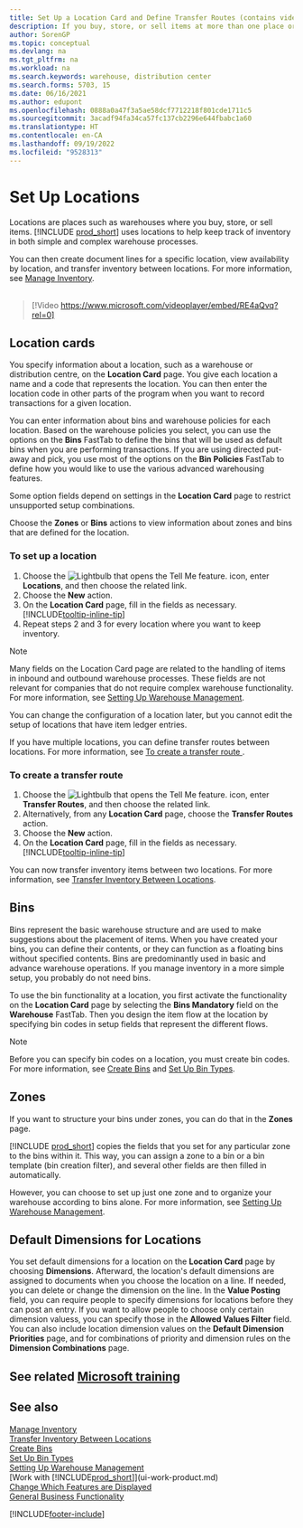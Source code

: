 ```yaml
---
title: Set Up a Location Card and Define Transfer Routes (contains video)
description: If you buy, store, or sell items at more than one place or warehouse, you must set up each location with a location card and define transfer routes.
author: SorenGP
ms.topic: conceptual
ms.devlang: na
ms.tgt_pltfrm: na
ms.workload: na
ms.search.keywords: warehouse, distribution center
ms.search.forms: 5703, 15
ms.date: 06/16/2021
ms.author: edupont
ms.openlocfilehash: 0888a0a47f3a5ae58dcf7712218f801cde1711c5
ms.sourcegitcommit: 3acadf94fa34ca57fc137cb2296e644fbabc1a60
ms.translationtype: HT
ms.contentlocale: en-CA
ms.lasthandoff: 09/19/2022
ms.locfileid: "9528313"
---
```

# <a name="set-up-locations"></a>Set Up Locations

Locations are places such as warehouses where you buy, store, or sell items. [!INCLUDE [prod_short](includes/prod_short.md)] uses locations to help keep track of inventory in both simple and complex warehouse processes.

You can then create document lines for a specific location, view availability by location, and transfer inventory between locations. For more information, see [Manage Inventory](inventory-manage-inventory.md).
<br><br>  
  
> [!Video https://www.microsoft.com/videoplayer/embed/RE4aQvq?rel=0]

## <a name="location-cards"></a>Location cards

You specify information about a location, such as a warehouse or distribution centre, on the **Location Card** page. You give each location a name and a code that represents the location. You can then enter the location code in other parts of the program when you want to record transactions for a given location.  

You can enter information about bins and warehouse policies for each location. Based on the warehouse policies you select, you can use the options on the **Bins** FastTab to define the bins that will be used as default bins when you are performing transactions. If you are using directed put-away and pick, you use most of the options on the **Bin Policies** FastTab to define how you would like to use the various advanced warehousing features.  

Some option fields depend on settings in the **Location Card** page to restrict unsupported setup combinations.  

Choose the **Zones** or **Bins** actions to view information about zones and bins that are defined for the location.

### <a name="to-set-up-a-location"></a>To set up a location

1. Choose the ![Lightbulb that opens the Tell Me feature.](media/ui-search/search_small.png "Tell me what you want to do") icon, enter **Locations**, and then choose the related link.
2. Choose the **New** action.
3. On the **Location Card** page, fill in the fields as necessary. [!INCLUDE[tooltip-inline-tip](includes/tooltip-inline-tip_md.md)]
4. Repeat steps 2 and 3 for every location where you want to keep inventory.

> [!NOTE]  
> Many fields on the Location Card page are related to the handling of items in inbound and outbound warehouse processes. These fields are not relevant for companies that do not require complex warehouse functionality. For more information, see [Setting Up Warehouse Management](warehouse-setup-warehouse.md).

You can change the configuration of a location later, but you cannot edit the setup of locations that have item ledger entries.  

If you have multiple locations, you can define transfer routes between locations. For more information, see [To create a transfer route ](inventory-how-setup-locations.md#to-create-a-transfer-route).

### <a name="to-create-a-transfer-route"></a>To create a transfer route

1. Choose the ![Lightbulb that opens the Tell Me feature.](media/ui-search/search_small.png "Tell me what you want to do") icon, enter **Transfer Routes**, and then choose the related link.
2. Alternatively, from any **Location Card** page, choose the **Transfer Routes** action.
3. Choose the **New** action.
4. On the **Location Card** page, fill in the fields as necessary. [!INCLUDE[tooltip-inline-tip](includes/tooltip-inline-tip_md.md)]

You can now transfer inventory items between two locations. For more information, see [Transfer Inventory Between Locations](inventory-how-transfer-between-locations.md).    

## <a name="bins"></a>Bins

Bins represent the basic warehouse structure and are used to make suggestions about the placement of items. When you have created your bins, you can define their contents, or they can function as a floating bins without specified contents. Bins are predominantly used in basic and advance warehouse operations. If you manage inventory in a more simple setup, you probably do not need bins.

To use the bin functionality at a location, you first activate the functionality on the **Location Card** page by selecting the **Bins Mandatory** field on the **Warehouse** FastTab. Then you design the item flow at the location by specifying bin codes in setup fields that represent the different flows.

> [!NOTE]
> Before you can specify bin codes on a location, you must create bin codes. For more information, see [Create Bins](warehouse-how-to-create-individual-bins.md) and [Set Up Bin Types](warehouse-how-to-set-up-bin-types.md).  

## <a name="zones"></a>Zones

If you want to structure your bins under zones, you can do that in the **Zones** page.

[!INCLUDE [prod_short](includes/prod_short.md)] copies the fields that you set for any particular zone to the bins within it. This way, you can assign a zone to a bin or a bin template (bin creation filter), and several other fields are then filled in automatically.

However, you can choose to set up just one zone and to organize your warehouse according to bins alone. For more information, see [Setting Up Warehouse Management](warehouse-setup-warehouse.md).  

## <a name="default-dimensions-for-locations"></a>Default Dimensions for Locations
You set default dimensions for a location on the **Location Card** page by choosing **Dimensions**. Afterward, the location's default dimensions are assigned to documents when you choose the location on a line. If needed, you can delete or change the dimension on the line. In the **Value Posting** field, you can require people to specify dimensions for locations before they can post an entry. If you want to allow people to choose only certain dimension valuess, you can specify those in the **Allowed Values Filter** field. You can also include location dimension values on the **Default Dimension Priorities** page, and for combinations of priority and dimension rules on the **Dimension Combinations** page.

## <a name="see-related-microsoft-training"></a>See related [Microsoft training](/training/modules/trade-set-up-dynamics-365-business-central/)

## <a name="see-also"></a>See also 

[Manage Inventory](inventory-manage-inventory.md)  
[Transfer Inventory Between Locations](inventory-how-transfer-between-locations.md)  
[Create Bins](warehouse-how-to-create-individual-bins.md)  
[Set Up Bin Types](warehouse-how-to-set-up-bin-types.md)  
[Setting Up Warehouse Management](warehouse-setup-warehouse.md)  
[Work with [!INCLUDE[prod_short](includes/prod_short.md)]](ui-work-product.md)  
[Change Which Features are Displayed](ui-experiences.md)  
[General Business Functionality](ui-across-business-areas.md)

[!INCLUDE[footer-include](includes/footer-banner.md)]
